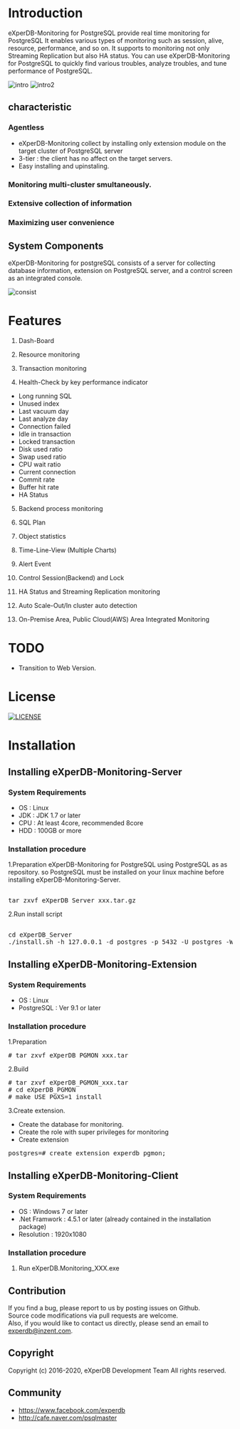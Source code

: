 # Introduction

eXperDB-Monitoring for PostgreSQL provide real time monitoring for PostgreSQL It enables various types of monitoring such as session, alive, resource, performance, and so on. It supports to monitoring not only Streaming Replication but also HA status. You can use eXperDB-Monitoring for PostgreSQL to quickly find various troubles, analyze troubles, and tune performance of PostgreSQL.


![intro](./images/introduction.png "Introduce eXperDB-Monitoring")
![intro2](./images/introduction2.png "Introduce eXperDB-Monitoring")


## characteristic

### Agentless
   * eXperDB-Monitoring collect by installing only extension module on the target cluster of PostgreSQL server
   * 3-tier : the client has no affect on the target servers.
   * Easy installing and upinstaling.

### Monitoring multi-cluster smultaneously.

### Extensive collection of information

### Maximizing user convenience
   
## System Components

eXperDB-Monitoring for postgreSQL consists of a server for collecting database information, extension on PostgreSQL server, and a control screen as an integrated console.

![consist](./images/consist.png "eXperDB-Monitoring components")

# Features

1) Dash-Board

2) Resource monitoring

3) Transaction monitoring

4) Health-Check by key performance indicator
-	Long running SQL
-	Unused index
-	Last vacuum day
-	Last analyze day
-	Connection failed 
-	Idle in transaction
-	Locked transaction
-	Disk used ratio
-	Swap used ratio
-	CPU wait ratio
-	Current connection
-	Commit rate
- Buffer hit rate
- HA Status

5) Backend process monitoring

6) SQL Plan

7) Object statistics

8) Time-Line-View (Multiple Charts)

9) Alert Event 

10) Control Session(Backend) and Lock

11) HA Status and Streaming Replication monitoring

12) Auto Scale-Out/In cluster auto detection

13) On-Premise Area, Public Cloud(AWS) Area Integrated Monitoring


# TODO
* Transition to Web Version.

# License
[![LICENSE](https://img.shields.io/badge/LICENSE-GPLv3-ff69b4.svg)](https://github.com/experdb/eXperDB-Management/blob/master/LICENSE)


# Installation

## Installing eXperDB-Monitoring-Server
### System Requirements
* OS : Linux
* JDK : JDK 1.7 or later
* CPU : At least 4core, recommended 8core
* HDD : 100GB or more

### Installation procedure
1.Preparation
eXperDB-Monitoring for PostgreSQL using PostgreSQL as as repository. so PostgreSQL must be installed on your linux machine before installing eXperDB-Monitoring-Server.
<pre>  
tar zxvf eXperDB_Server_xxx.tar.gz
</pre>
  
2.Run install script
<pre>  
cd eXperDB_Server
./install.sh -h 127.0.0.1 -d postgres -p 5432 -U postgres -W postgres
</pre>

## Installing eXperDB-Monitoring-Extension
### System Requirements
* OS : Linux
* PostgreSQL : Ver 9.1 or later

### Installation procedure
1.Preparation
<pre>
# tar zxvf eXperDB_PGMON_xxx.tar
</pre>
2.Build
<pre>
# tar zxvf eXperDB_PGMON_xxx.tar
# cd eXperDB_PGMON
# make USE_PGXS=1 install
</pre>
3.Create extension.
- Create the database for monitoring.
- Create the role with super privileges for monitoring
- Create extension
<pre>
postgres=# create extension experdb_pgmon;
</pre>

## Installing eXperDB-Monitoring-Client
### System Requirements
* OS : Windows 7 or later
* .Net Framwork : 4.5.1 or later (already contained in the installation package)
* Resolution : 1920x1080

### Installation procedure
1. Run eXperDB.Monitoring_XXX.exe


## Contribution
If you find a bug, please report to us by posting issues on Github.  
Source code modifications via pull requests are welcome.  
Also, if you would like to contact us directly, please send an email to experdb@inzent.com.


## Copyright
Copyright (c) 2016-2020, eXperDB Development Team
All rights reserved.

## Community
* https://www.facebook.com/experdb
* http://cafe.naver.com/psqlmaster 
